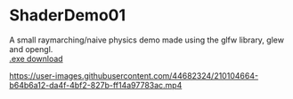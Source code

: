 # ShaderDemo01
A small raymarching/naive physics demo made using the glfw library, glew and opengl.  
[.exe download](https://www.dropbox.com/s/ve207deppmmm4sn/ShaderDemo01.zip?dl=0)


https://user-images.githubusercontent.com/44682324/210104664-b64b6a12-da4f-4bf2-827b-ff14a97783ac.mp4


